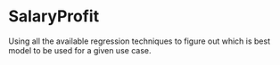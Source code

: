 # SalaryProfit

Using all the available regression techniques to figure out which is best model to be used for a given use case.
